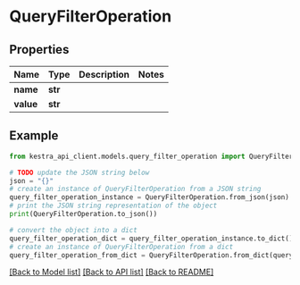 # QueryFilterOperation


## Properties

Name | Type | Description | Notes
------------ | ------------- | ------------- | -------------
**name** | **str** |  | 
**value** | **str** |  | 

## Example

```python
from kestra_api_client.models.query_filter_operation import QueryFilterOperation

# TODO update the JSON string below
json = "{}"
# create an instance of QueryFilterOperation from a JSON string
query_filter_operation_instance = QueryFilterOperation.from_json(json)
# print the JSON string representation of the object
print(QueryFilterOperation.to_json())

# convert the object into a dict
query_filter_operation_dict = query_filter_operation_instance.to_dict()
# create an instance of QueryFilterOperation from a dict
query_filter_operation_from_dict = QueryFilterOperation.from_dict(query_filter_operation_dict)
```
[[Back to Model list]](../README.md#documentation-for-models) [[Back to API list]](../README.md#documentation-for-api-endpoints) [[Back to README]](../README.md)


